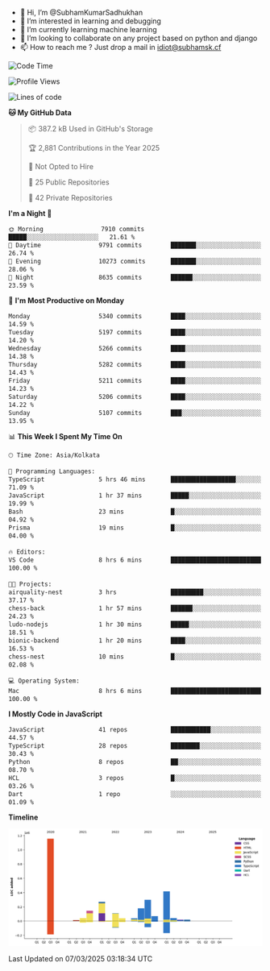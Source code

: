 - 👋 Hi, I’m @SubhamKumarSadhukhan
- 👀 I’m interested in learning and debugging
- 🌱 I’m currently learning machine learning
- 💞️ I’m looking to collaborate on any project based on python and django
- 📫 How to reach me ?
      Just drop a mail in idiot@subhamsk.cf

<!---
SubhamKumarSadhukhan/SubhamKumarSadhukhan is a ✨ special ✨ repository because its `README.md` (this file) appears on your GitHub profile.
You can click the Preview link to take a look at your changes.
--->


<!--START_SECTION:waka-->
![Code Time](http://img.shields.io/badge/Code%20Time-2%2C776%20hrs%2036%20mins-blue)

![Profile Views](http://img.shields.io/badge/Profile%20Views-2-blue)

![Lines of code](https://img.shields.io/badge/From%20Hello%20World%20I%27ve%20Written-2.8%20million%20lines%20of%20code-blue)

**🐱 My GitHub Data** 

> 📦 387.2 kB Used in GitHub's Storage 
 > 
> 🏆 2,881 Contributions in the Year 2025
 > 
> 🚫 Not Opted to Hire
 > 
> 📜 25 Public Repositories 
 > 
> 🔑 42 Private Repositories 
 > 
**I'm a Night 🦉** 

```text
🌞 Morning                7910 commits        █████░░░░░░░░░░░░░░░░░░░░   21.61 % 
🌆 Daytime                9791 commits        ███████░░░░░░░░░░░░░░░░░░   26.74 % 
🌃 Evening                10273 commits       ███████░░░░░░░░░░░░░░░░░░   28.06 % 
🌙 Night                  8635 commits        ██████░░░░░░░░░░░░░░░░░░░   23.59 % 
```
📅 **I'm Most Productive on Monday** 

```text
Monday                   5340 commits        ████░░░░░░░░░░░░░░░░░░░░░   14.59 % 
Tuesday                  5197 commits        ████░░░░░░░░░░░░░░░░░░░░░   14.20 % 
Wednesday                5266 commits        ████░░░░░░░░░░░░░░░░░░░░░   14.38 % 
Thursday                 5282 commits        ████░░░░░░░░░░░░░░░░░░░░░   14.43 % 
Friday                   5211 commits        ████░░░░░░░░░░░░░░░░░░░░░   14.23 % 
Saturday                 5206 commits        ████░░░░░░░░░░░░░░░░░░░░░   14.22 % 
Sunday                   5107 commits        ███░░░░░░░░░░░░░░░░░░░░░░   13.95 % 
```


📊 **This Week I Spent My Time On** 

```text
🕑︎ Time Zone: Asia/Kolkata

💬 Programming Languages: 
TypeScript               5 hrs 46 mins       ██████████████████░░░░░░░   71.09 % 
JavaScript               1 hr 37 mins        █████░░░░░░░░░░░░░░░░░░░░   19.99 % 
Bash                     23 mins             █░░░░░░░░░░░░░░░░░░░░░░░░   04.92 % 
Prisma                   19 mins             █░░░░░░░░░░░░░░░░░░░░░░░░   04.00 % 

🔥 Editors: 
VS Code                  8 hrs 6 mins        █████████████████████████   100.00 % 

🐱‍💻 Projects: 
airquality-nest          3 hrs               █████████░░░░░░░░░░░░░░░░   37.17 % 
chess-back               1 hr 57 mins        ██████░░░░░░░░░░░░░░░░░░░   24.23 % 
ludo-nodejs              1 hr 30 mins        █████░░░░░░░░░░░░░░░░░░░░   18.51 % 
bionic-backend           1 hr 20 mins        ████░░░░░░░░░░░░░░░░░░░░░   16.53 % 
chess-nest               10 mins             █░░░░░░░░░░░░░░░░░░░░░░░░   02.08 % 

💻 Operating System: 
Mac                      8 hrs 6 mins        █████████████████████████   100.00 % 
```

**I Mostly Code in JavaScript** 

```text
JavaScript               41 repos            ███████████░░░░░░░░░░░░░░   44.57 % 
TypeScript               28 repos            ████████░░░░░░░░░░░░░░░░░   30.43 % 
Python                   8 repos             ██░░░░░░░░░░░░░░░░░░░░░░░   08.70 % 
HCL                      3 repos             █░░░░░░░░░░░░░░░░░░░░░░░░   03.26 % 
Dart                     1 repo              ░░░░░░░░░░░░░░░░░░░░░░░░░   01.09 % 
```



**Timeline**

![Lines of Code chart](https://raw.githubusercontent.com/SubhamKumarSadhukhan/SubhamKumarSadhukhan/main/assets/bar_graph.png)


 Last Updated on 07/03/2025 03:18:34 UTC
<!--END_SECTION:waka-->
